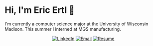 # Hi, I'm Eric Ertl 👋

I'm currently a computer science major at the University of Wisconsin Madison. This summer I interned at MGS manufacturing.
    
<div align="center">
<a href="https://www.linkedin.com/in/eric-ertl-40a0751b4"><img alt="LinkedIn" src="https://img.shields.io/badge/Eric Ertl-%230077B5.svg?style=flat&logo=linkedin&logoColor=white"/></a>
<a href="mailto:ertleri19@gmail.com@gmail.com"><img alt="Email" src="https://img.shields.io/badge/ertleri19@gmail.com@gmail.com-D14836?style=flat&logo=gmail&logoColor=white"/></a>
<a href="./Resume.pdf"><img alt="Resume" src="https://img.shields.io/badge/Resume_(last_updated)-Jan 2021-green"/></a>
</div><br/>

<!--
**eertl2/eertl2** is a ✨ _special_ ✨ repository because its `README.md` (this file) appears on your GitHub profile.

Here are some ideas to get you started:

- 🔭 I’m currently working on ...
- 🌱 I’m currently learning ...
- 👯 I’m looking to collaborate on ...
- 🤔 I’m looking for help with ...
- 💬 Ask me about ...
- 📫 How to reach me: ...
- 😄 Pronouns: ...
- ⚡ Fun fact: ...
-->
